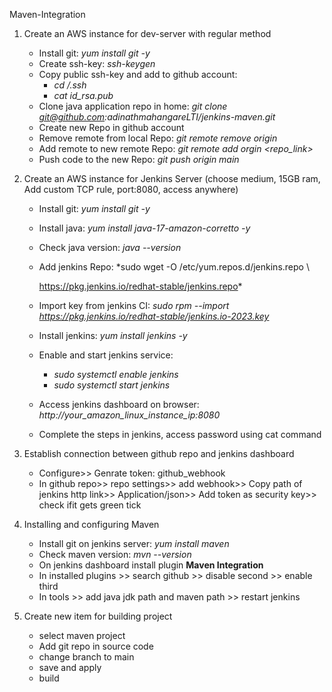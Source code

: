 Maven-Integration

1. Create an AWS instance for dev-server with regular method
    - Install git: *yum install git -y* 
    - Create ssh-key: *ssh-keygen*
    - Copy public ssh-key and add to github account: 
        - *cd /.ssh*
        - *cat id_rsa.pub*
    - Clone java application repo in home: *git clone git@github.com:adinathmahangareLTI/jenkins-maven.git*
    - Create new Repo in github account
    - Remove remote from local Repo: *git remote remove origin*
    - Add remote to new remote Repo: *git remote add orgin <repo_link>*
    - Push code to the new Repo: *git push origin main*

2. Create an AWS instance for Jenkins Server (choose medium, 15GB ram, Add custom TCP rule, port:8080, access anywhere)
    - Install git: *yum install git -y*
    - Install java: *yum install java-17-amazon-corretto -y*
    - Check java version: *java --version*
    - Add jenkins Repo: *sudo wget -O /etc/yum.repos.d/jenkins.repo \
    
      https://pkg.jenkins.io/redhat-stable/jenkins.repo*
    - Import key from jenkins CI: *sudo rpm --import https://pkg.jenkins.io/redhat-stable/jenkins.io-2023.key*
    - Install jenkins: *yum install jenkins -y*
    - Enable and start jenkins service: 
        - *sudo systemctl enable jenkins*
        - *sudo systemctl start jenkins*
    - Access jenkins dashboard on browser: *http://your_amazon_linux_instance_ip:8080*
    - Complete the steps in jenkins, access password using cat command

3. Establish connection between github repo and jenkins dashboard
    - Configure>> Genrate token: github_webhook
    - In github repo>> repo settings>> add webhook>> Copy path of jenkins http link>> Application/json>> Add token as security key>> check ifit gets green tick

4. Installing and configuring Maven
    - Install git on jenkins server: *yum install maven*
    - Check maven version: *mvn --version*
    - On jenkins dashboard install plugin **Maven Integration**
    - In installed plugins >> search github >> disable second >> enable third
    - In tools >> add java jdk path and maven path >> restart jenkins

5. Create new item for building project
    - select maven project
    - Add git repo in source code
    - change branch to main
    - save and apply
    - build 


